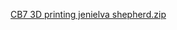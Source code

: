 [CB7 3D printing jenielva shepherd.zip](https://github.com/Shepherdjen/myproject/files/9228083/CB7.3D.printing.jenielva.shepherd.zip)
